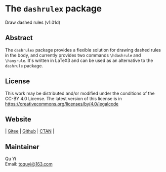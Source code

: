 # The `dashrulex` package
Draw dashed rules (v1.01d)

## Abstract
The `dashrulex` package provides a flexible solution for drawing dashed rules in the body, and currently provides two commands `\hdashrule` and `\hanyrule`. It's written in LaTeX3 and can be used as an alternative to the `dashrule` package.

## License
This work may be distributed and/or modified under the conditions of the CC-BY 4.0 License. The latest version of this license is in https://creativecommons.org/licenses/by/4.0/legalcode

## Website
| [Gitee](https://gitee.com/texno3/dashrulex) | [Github](https://github.com/texno3/dashrulex) | [CTAN](https://ctan.org/pkg/dashrulex) |

## Maintainer
Qu Yi<br/>
Email: toquyi@163.com
